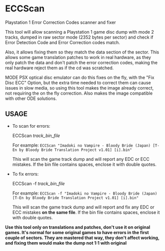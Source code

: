 # ECCScan
Playstation 1 Error Correction Codes scanner and fixer

This tool will allow scanning a Playstation 1 game disc dump with mode 2 tracks, dumped in raw sector mode (2352 bytes per sector) and check if Error Detection Code and Error Correction codes match. 

Also, it allows fixing them so they match the data section of the sector. This allows some game translation patches to work in real hardware, as they only patch the data and don't patch the error correction codes, making the real hardware reject them as if the cd was scratched.

MODE PSX optical disc emulator can do this fixes on the fly, with the "Fix Disc ECC" Option, but the extra time needed to correct them can cause issues in slow media, so using this tool makes the image already correct, not requiring the on the fly correction. Also makes the image compatible with other ODE solutions.

**USAGE**
-
- To scan for errors:

	ECCScan _track_bin_file_
    
	For example: 
	`ECCScan "Imadoki no Vampire - Bloody Bride (Japan) [T-En by Bloody Bride Translation Project v1.01] [i].bin"`
	
    This will scan the game track dump and will report any EDC or ECC mistakes.
	If the bin file contains spaces, enclose it with double quotes.

- To fix errors:

	ECCScan -f _track_bin_file_
    
	For example: 
	`ECCScan -f "Imadoki no Vampire - Bloody Bride (Japan) [T-En by Bloody Bride Translation Project v1.01] [i].bin"`
	
    This will scan the game track dump and will report and fix any EDC or ECC mistakes **on the same file**.
	If the bin file contains spaces, enclose it with double quotes.

**Use this tool only on translations and patches, don't use it on original games. It's normal for some original games to have errors in the first couple of sectors. They are mastered that way, they don't affect working, and fixing them would make the dump not 1:1 with original**
